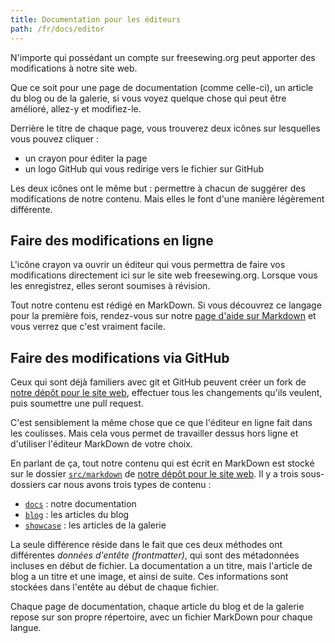 ```yaml
---
title: Documentation pour les éditeurs
path: /fr/docs/editor
---
```

N'importe qui possédant un compte sur freesewing.org peut apporter des modifications à notre site web. 

Que ce soit pour une page de documentation (comme celle-ci), un article du blog ou de la galerie, si vous voyez quelque chose qui peut être amélioré, allez-y et modifiez-le.

Derrière le titre de chaque page, vous trouverez deux icônes sur lesquelles vous pouvez cliquer :

 - un crayon pour éditer la page
 - un logo GitHub qui vous redirige vers le fichier sur GitHub

Les deux icônes ont le même but : permettre à chacun de suggérer des modifications de notre contenu. 
Mais elles le font d'une manière légèrement différente.

## Faire des modifications en ligne

L'icône crayon va ouvrir un éditeur qui vous permettra de faire vos modifications directement ici sur le site web freesewing.org. Lorsque vous les enregistrez, elles seront soumises à révision.

Tout notre contenu est rédigé en MarkDown. Si vous découvrez ce langage pour la première fois, 
rendez-vous sur notre [page d'aide sur Markdown](/fr/docs/markdown/) et vous verrez que c'est vraiment facile.

## Faire des modifications via GitHub

Ceux qui sont déjà familiers avec git et GitHub peuvent créer un fork de [notre dépôt pour le site web](https://github.com/freesewing/website), effectuer tous les changements qu'ils veulent, puis soumettre une pull request.

C'est sensiblement la même chose que ce que l'éditeur en ligne fait dans les coulisses. 
Mais cela vous permet de travailler dessus hors ligne et d'utiliser l'éditeur MarkDown de votre choix.

En parlant de ça, tout notre contenu qui est écrit en MarkDown est stocké sur le dossier [`src/markdown`](https://github.com/freesewing/website/tree/develop/src/markdown) de [notre dépôt pour le site web](https://github.com/freesewing/website).
Il y a trois sous-dossiers car nous avons trois types de contenu :
 
 -  [`docs`](https://github.com/freesewing/website/tree/develop/src/markdown/docs) : notre documentation
 -  [`blog`](https://github.com/freesewing/website/tree/develop/src/markdown/blog) : les articles du blog
 -  [`showcase`](https://github.com/freesewing/website/tree/develop/src/markdown/showcase) : les articles de la galerie
 
La seule différence réside dans le fait que ces deux méthodes ont différentes *données d'entête (frontmatter)*, qui sont des métadonnées incluses en début de fichier. La documentation a un titre, mais l'article de blog a un titre et une image, et ainsi de suite. Ces informations sont stockées dans l'entête au début de chaque fichier.

Chaque page de documentation, chaque article du blog et de la galerie repose sur son propre répertoire, avec un fichier MarkDown pour chaque langue.
